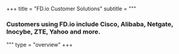 +++
title = "FD.io Customer Solutions"
subtitle = """
### Customers using FD.io include Cisco, Alibaba, Netgate, Inocybe, ZTE, Yahoo and more.
 
"""
type = "overview"
+++
